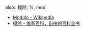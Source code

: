 also:: 模除, %, mod
- [Modulo - Wikipedia](https://en.wikipedia.org/wiki/Modulo)
- [模除 - 维基百科，自由的百科全书](https://zh.wikipedia.org/wiki/%E6%A8%A1%E9%99%A4)
